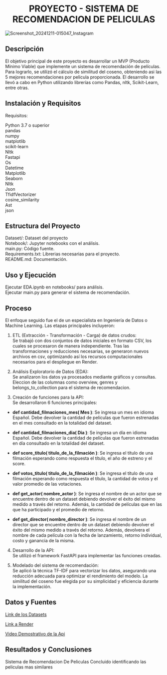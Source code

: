 
<h1 align="center">PROYECTO - SISTEMA DE RECOMENDACION DE PELICULAS</h1>



![Screenshot_20241211-015047_Instagram](https://github.com/user-attachments/assets/c0d5bb4f-5627-46f5-8996-4b05a0ba7431)


## Descripción

El objetivo principal de este proyecto es desarrollar un MVP (Producto Mínimo Viable) que implemente un sistema de recomendación de películas. Para lograrlo, se utilizó el cálculo de similitud del coseno, obteniendo asi las 5 mejores recomendaciones por pelicula proporcionada. El desarrollo se llevó a cabo en Python utilizando librerías como Pandas, nltk, Scikit-Learn, entre otras.

## Instalación y Requisitos
Requisitos:  

Python 3.7 o superior  
pandas  
numpy  
matplotlib  
scikit-learn  
Nltk  
Fastapi  
Os  
Datetime  
Matplotlib  
Seaborn  
Nltk  
Json  
TfidfVectorizer  
cosine_similarity  
Ast  
json  

## Estructura del Proyecto

Dataset/: Dataset del proyecto  
Notebook/: Jupyter notebooks con el análisis.  
main.py: Código fuente.  
Requirements.txt: Librerias necesarias para el proyecto.  
README.md: Documentación.  

## Uso y Ejecución  

Ejecutar EDA.ipynb en notebooks/ para análisis.  
Ejecutar main.py para generar el sistema de recomendación.  

## Proceso
El enfoque seguido fue el de un especialista en Ingeniería de Datos o Machine Learning. Las etapas principales incluyeron:

1. ETL (Extracción - Transformación - Carga) de datos crudos:  
Se trabajó con dos conjuntos de datos iniciales en formato CSV, los cuales se procesaron de manera independiente. Tras las transformaciones y reducciones necesarias, se generaron nuevos archivos en csv, optimizando así los recursos computacionales necesarios para el despliegue en Render.

2. Análisis Exploratorio de Datos (EDA):  
Se analizaron los datos ya procesados mediante gráficos y consultas. Eleccion de las columnas como overview, genres y belongs_to_collection para el sistema de recomendacion.

3. Creación de funciones para la API:  
Se desarrollaron 6 funciones principales:  

- **def cantidad_filmaciones_mes( Mes )**: Se ingresa un mes en idioma Español. Debe devolver la cantidad de películas que fueron estrenadas en el mes consultado en la totalidad del dataset.

- **def cantidad_filmaciones_dia( Dia )**: Se ingresa un día en idioma Español. Debe devolver la cantidad de películas que fueron estrenadas en día consultado en la totalidad del dataset.

- **def score_titulo( titulo_de_la_filmación )**: Se ingresa el título de una filmación esperando como respuesta el título, el año de estreno y el score.

- **def votos_titulo( titulo_de_la_filmación )**: Se ingresa el título de una filmación esperando como respuesta el título, la cantidad de votos y el valor promedio de las votaciones. 

- **def get_actor( nombre_actor )**: Se ingresa el nombre de un actor que se encuentre dentro de un dataset debiendo devolver el éxito del mismo medido a través del retorno. Además, la cantidad de películas que en las que ha participado y el promedio de retorno.

- **def get_director( nombre_director )**: Se ingresa el nombre de un director que se encuentre dentro de un dataset debiendo devolver el éxito del mismo medido a través del retorno. Además, devolvera el nombre de cada película con la fecha de lanzamiento, retorno individual, costo y ganancia de la misma.

4. Desarrollo de la API:  
Se utilizó el framework FastAPI para implementar las funciones creadas.

5. Modelado del sistema de recomendación:  
Se aplicó la técnica TF-IDF para vectorizar los datos, asegurando una reducción adecuada para optimizar el rendimiento del modelo. La similitud del coseno fue elegida por su simplicidad y eficiencia durante la implementación.


## Datos y Fuentes

[Link de los Datasets](https://drive.google.com/drive/folders/1X_LdCoGTHJDbD28_dJTxaD4fVuQC9Wt5)

[Link a Render](https://proyecto-individual-henry-11.onrender.com/docs)

[Video Demostrativo de la Api](https://www.youtube.com/watch?v=ctjgmCjU-EY&t=2s)

## Resultados y Conclusiones

Sistema de Recomendacion De Peliculas Concluido identificando las peliculas mas similares


